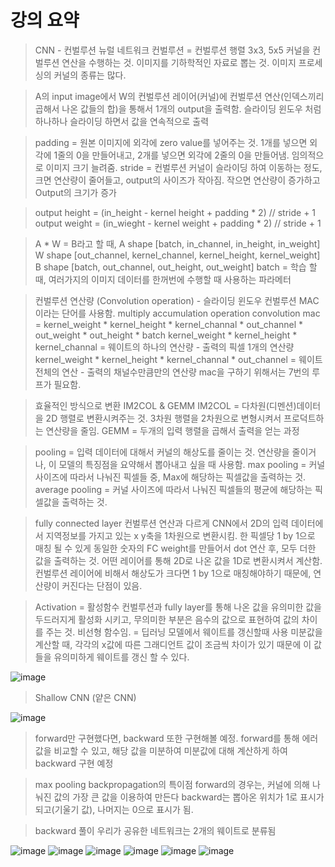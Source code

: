 # 강의 요약

> CNN - 컨벌루션 뉴럴 네트워크
> 컨벌루션 = 컨벌루션 행렬 3x3, 5x5 커널을 컨벌루션 연산을 수행하는 것.
> 이미지를 기하학적인 자료로 뽑는 것.
> 이미지 프로세싱의 커널의 종류는 많다.

> A의 input image에서 W의 컨벌루션 레이어(커널)에 컨벌루션 연산(인덱스끼리 곱해서 나온 값들의 합)을 통해서 1개의 output을 출력함.
> 슬라이딩 윈도우 처럼 하나하나 슬라이딩 하면서 값을 연속적으로 출력

> padding = 원본 이미지에 외각에 zero value를 넣어주는 것. 1개를 넣으면 외각에 1줄의 0을 만들어내고, 2개를 넣으면 외각에 2줄의 0을 만들어냄. 임의적으로 이미지 크기 늘려줌.
> stride = 컨벌루션 커널이 슬라이딩 하여 이동하는 정도, 크면 연산량이 줄어들고, output의 사이즈가 작아짐. 작으면 연산량이 증가하고 Output의 크기가 증가

> output height = (in_height - kernel height + padding * 2) // stride + 1
> output weight = (in_wieght - kernel weight + padding * 2) // stride + 1

> A * W = B라고 할 때,
> A shape \[batch, in_channel, in_height, in_weight]
> W shape \[out_channel, kernel_channel, kernel_height, kernel_weight]
> B shape \[batch, out_channel, out_height, out_weight]
> batch = 학습 할 때, 여러가지의 이미지 데이터를 한꺼번에 수행할 때 사용하는 파라메터

> 컨벌루션 연산량 (Convolution operation) - 슬라이딩 윈도우 컨벌루션
> MAC이라는 단어를 사용함. multiply accumulation operation
> convolution mac = kernel_weight * kernel_height * kernel_channal * out_channel * out_weight * out_height * batch
> kernel_weight * kernel_height * kernel_channal = 웨이트의 하나의 연산량 - 출력의 픽셀 1개의 연산량
> kernel_weight * kernel_height * kernel_channal * out_channel = 웨이트 전체의 연산 - 출력의 채널수만큼만의 연산량
> mac을 구하기 위해서는 7번의 루프가 필요함.

> 효율적인 방식으로 변환
> IM2COL & GEMM
> IM2COL = 다차원(디멘션)데이터을 2D 행렬로 변환시켜주는 것.
> 3차원 행렬을 2차원으로 변형시켜서 프로덕트하는 연산량을 줄임.
> GEMM = 두개의 입력 행렬을 곱해서 출력을 얻는 과정

> pooling = 입력 데이터에 대해서 커널의 해상도를 줄이는 것.
> 연산량을 줄이거나, 이 모델의 특징점을 요약해서 뽑아내고 싶을 때 사용함.
> max pooling = 커널 사이즈에 따라서 나눠진 픽셀들 중, Max에 해당하는 픽셀값을 출력하는 것.
> average pooling = 커널 사이즈에 따라서 나눠진 픽셀들의 평균에 해당하는 픽셀값을 출력하는 것.

> fully connected layer
> 컨벌루션 연산과 다르게 CNN에서 2D의 입력 데이터에서 지역정보를 가지고 있는 x y축을 1차원으로 변환시킴.
> 한 픽셀당 1 by 1으로 매칭 될 수 있게 동일한 숫자의 FC weight를 만들어서 dot 연산 후, 모두 더한 값을 출력하는 것.
> 어떤 레이어를 통해 2D로 나온 값을 1D로 변환시켜서 계산함.
> 컨벌루션 레이어에 비해서 해상도가 크다면 1 by 1으로 매칭해야하기 때문에, 연산량이 커진다는 단점이 있음.

> Activation = 활성함수
> 컨벌루션과 fully layer를 통해 나온 값을 유의미한 값을 두드러지게 활성화 시키고, 무의미한 부분은 음수의 값으로 표현하여 값의 차이를 주는 것.
> 비선형 함수임. = 딥러닝 모델에서 웨이트를 갱신할때 사용
> 미분값을 계산할 때, 각각의 x값에 따른 그래디언트 값이 조금씩 차이가 있기 때문에 이 값들을 유의미하게 웨이트를 갱신 할 수 있다.

![image](https://user-images.githubusercontent.com/55529455/164180803-9302db8e-9013-4801-be8a-1d920bc70f5f.png)

> Shallow CNN (얕은 CNN)

![image](https://user-images.githubusercontent.com/55529455/164188573-ceb0429f-7680-4f44-98db-de72b7bb4245.png)

> forward만 구현했다면, backward 또한 구현해볼 예정.
> forward를 통해 에러값을 비교할 수 있고, 해당 값을 미분하여 미분값에 대해 계산하게 하여 backward 구현 예정

> max pooling backpropagation의 특이점
> forward의 경우는, 커널에 의해 나눠진 값의 가장 큰 값을 이용하여 만든다
> backward는 뽑아온 위치가 1로 표시가 되고(기울기 값), 나머지는 0으로 표시가 됨.

> backward 풀이
> 우리가 공유한 네트워크는 2개의 웨이트로 분류됨

![image](https://user-images.githubusercontent.com/55529455/164196144-5e504eb7-7c8f-4cc6-9d17-c689e6af478f.png)
![image](https://user-images.githubusercontent.com/55529455/164196681-07819d3a-d026-44d7-8d3e-dce9e8507027.png)
![image](https://user-images.githubusercontent.com/55529455/164198813-c690af3f-4ccc-4835-8491-bae5867982ce.png)
![image](https://user-images.githubusercontent.com/55529455/164199031-dbe2f509-9b72-4a91-b03d-7f19b6519c9a.png)
![image](https://user-images.githubusercontent.com/55529455/164199231-b5269c74-bd91-4180-80aa-7b2413cdfbf2.png)
![image](https://user-images.githubusercontent.com/55529455/164199328-ba9b660b-1aff-4cb0-884f-227a14855e3d.png)






















